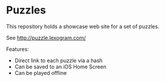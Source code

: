 # Puzzles

This repository holds a showcase web site for a set of puzzles.

See http://puzzle.lexogram.com/

Features:

- Direct link to each puzzle via a hash
- Can be saved to an iOS Home Screen
- Can be played offline
